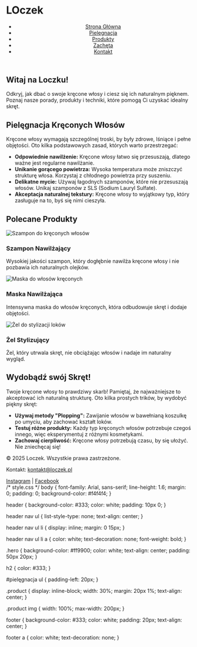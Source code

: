 # LOczek
<!DOCTYPE html>
<html lang="pl">
<head>
  <meta charset="UTF-8">
  <meta name="viewport" content="width=device-width, initial-scale=1.0">
  <meta name="description" content="Strona o pielęgnacji kręconych włosów - Loczek. Dowiedz się, jak dbać o swoje kręcone włosy, poznaj polecane produkty i odkryj, jak wydobyć skręt.">
  <meta name="keywords" content="pielęgnacja kręconych włosów, loczek, produkty do włosów, naturalne włosy, dbanie o włosy, skręt, pielęgnacja kręconych włosów">
  <meta name="author" content="Loczek">
  <title>Loczek - Pielęgnacja Kręconych Włosów</title>
  <link rel="stylesheet" href="style.css">
</head>
<body>
  <!-- Nagłówek -->
  <header>
    <nav>
      <ul>
        <li><a href="#home">Strona Główna</a></li>
        <li><a href="#pielęgnacja">Pielęgnacja</a></li>
        <li><a href="#produkty">Produkty</a></li>
        <li><a href="#motywacja">Zachęta</a></li>
        <li><a href="#contact">Kontakt</a></li>
      </ul>
    </nav>
  </header>

  <!-- Sekcja Hero -->
  <section id="home" class="hero">
    <h1>Witaj na Loczku!</h1>
    <p>Odkryj, jak dbać o swoje kręcone włosy i ciesz się ich naturalnym pięknem. Poznaj nasze porady, produkty i techniki, które pomogą Ci uzyskać idealny skręt.</p>
  </section>

  <!-- Sekcja pielęgnacji -->
  <section id="pielęgnacja">
    <h2>Pielęgnacja Kręconych Włosów</h2>
    <p>Kręcone włosy wymagają szczególnej troski, by były zdrowe, lśniące i pełne objętości. Oto kilka podstawowych zasad, których warto przestrzegać:</p>
    <ul>
      <li><strong>Odpowiednie nawilżenie:</strong> Kręcone włosy łatwo się przesuszają, dlatego ważne jest regularne nawilżanie.</li>
      <li><strong>Unikanie gorącego powietrza:</strong> Wysoka temperatura może zniszczyć strukturę włosa. Korzystaj z chłodnego powietrza przy suszeniu.</li>
      <li><strong>Delikatne mycie:</strong> Używaj łagodnych szamponów, które nie przesuszają włosów. Unikaj szamponów z SLS (Sodium Lauryl Sulfate).</li>
      <li><strong>Akceptacja naturalnej tekstury:</strong> Kręcone włosy to wyjątkowy typ, który zasługuje na to, byś się nimi cieszyła.</li>
    </ul>
  </section>

  <!-- Sekcja polecanych produktów -->
  <section id="produkty">
    <h2>Polecane Produkty</h2>
    <div class="product">
      <img src="product1.jpg" alt="Szampon do kręconych włosów">
      <h3>Szampon Nawilżający</h3>
      <p>Wysokiej jakości szampon, który dogłębnie nawilża kręcone włosy i nie pozbawia ich naturalnych olejków.</p>
    </div>
    <div class="product">
      <img src="product2.jpg" alt="Maska do włosów kręconych">
      <h3>Maska Nawilżająca</h3>
      <p>Intensywna maska do włosów kręconych, która odbudowuje skręt i dodaje objętości.</p>
    </div>
    <div class="product">
      <img src="product3.jpg" alt="Żel do stylizacji loków">
      <h3>Żel Stylizujący</h3>
      <p>Żel, który utrwala skręt, nie obciążając włosów i nadaje im naturalny wygląd.</p>
    </div>
  </section>

  <!-- Sekcja motywacyjna -->
  <section id="motywacja">
    <h2>Wydobądź swój Skręt!</h2>
    <p>Twoje kręcone włosy to prawdziwy skarb! Pamiętaj, że najważniejsze to akceptować ich naturalną strukturę. Oto kilka prostych trików, by wydobyć piękny skręt:</p>
    <ul>
      <li><strong>Używaj metody "Plopping":</strong> Zawijanie włosów w bawełnianą koszulkę po umyciu, aby zachować kształt loków.</li>
      <li><strong>Testuj różne produkty:</strong> Każdy typ kręconych włosów potrzebuje czegoś innego, więc eksperymentuj z różnymi kosmetykami.</li>
      <li><strong>Zachowaj cierpliwość:</strong> Kręcone włosy potrzebują czasu, by się ułożyć. Nie zniechęcaj się!</li>
    </ul>
  </section>

  <!-- Stopka -->
  <footer id="contact">
    <p>&copy; 2025 Loczek. Wszystkie prawa zastrzeżone.</p>
    <p>Kontakt: <a href="mailto:kontakt@loczek.pl">kontakt@loczek.pl</a></p>
    <div>
      <a href="https://www.instagram.com/loczek" target="_blank">Instagram</a> | <a href="https://www.facebook.com/loczek" target="_blank">Facebook</a>
    </div>
  </footer>

  <script src="script.js"></script>
</body>
</html>
/* style.css */
body {
  font-family: Arial, sans-serif;
  line-height: 1.6;
  margin: 0;
  padding: 0;
  background-color: #f4f4f4;
}

header {
  background-color: #333;
  color: white;
  padding: 10px 0;
}

header nav ul {
  list-style-type: none;
  text-align: center;
}

header nav ul li {
  display: inline;
  margin: 0 15px;
}

header nav ul li a {
  color: white;
  text-decoration: none;
  font-weight: bold;
}

.hero {
  background-color: #ff9900;
  color: white;
  text-align: center;
  padding: 50px 20px;
}

h2 {
  color: #333;
}

#pielęgnacja ul {
  padding-left: 20px;
}

.product {
  display: inline-block;
  width: 30%;
  margin: 20px 1%;
  text-align: center;
}

.product img {
  width: 100%;
  max-width: 200px;
}

footer {
  background-color: #333;
  color: white;
  padding: 20px;
  text-align: center;
}

footer a {
  color: white;
  text-decoration: none;
}
